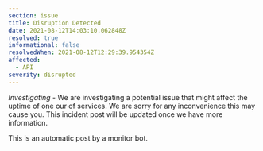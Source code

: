 ```yaml
---
section: issue
title: Disruption Detected
date: 2021-08-12T14:03:10.062848Z
resolved: true
informational: false
resolvedWhen: 2021-08-12T12:29:39.954354Z
affected:
  - API
severity: disrupted
---
```

*Investigating* - We are investigating a potential issue that might affect the uptime of one our of services. We are sorry for any inconvenience this may cause you. This incident post will be updated once we have more information.

This is an automatic post by a monitor bot.
        